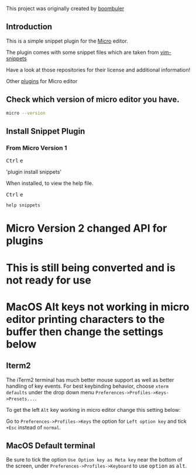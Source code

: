 This project was originally created by [boombuler](https://github.com/boombuler)

## Introduction

This is a simple snippet plugin for the [Micro](https://github.com/zyedidia/micro) editor.

The plugin comes with some snippet files which are taken from [vim-snippets](https://github.com/honza/vim-snippets)

Have a look at those repositories for their license and additional information!

Other [plugins](https://github.com/micro-editor/plugin-channel) for Micro editor


## Check which version of micro editor you have.

```bash
micro --version
```

## Install Snippet Plugin

### From Micro Version 1

<kbd>Ctrl</kbd> <kbd>e</kbd>

'plugin install snippets'

When installed, to view the help file.

<kbd>Ctrl</kbd> <kbd>e</kbd>

`help snippets`

# Micro Version 2 changed API for plugins

# This is still being converted and is not ready for use

# MacOS Alt keys not working in micro editor printing characters to the buffer then change the settings below

## Iterm2

The iTerm2 terminal has much better mouse support as well as better handling of key events. For best keybinding behavior, choose `xterm defaults` under the drop down menu `Preferences->Profiles->Keys->Presets...`.

To get the left `Alt` key working in micro editor change this setting below:

Go to `Preferences->Profiles->Keys` the option for `Left option key` and tick `+Esc` instead of `normal`.

## MacOS Default terminal

Be sure to tick the option `Use Option key as Meta key` near the bottom of the screen, under `Preferences->Profiles->Keyboard` to use <kbd>option</kbd> as <kbd>alt</kbd>.

